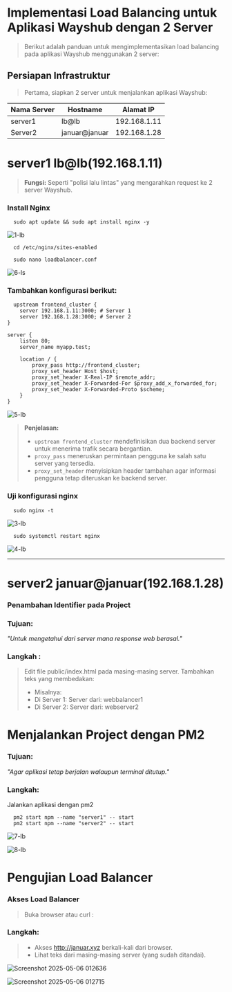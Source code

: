 # Implementasi Load Balancing untuk Aplikasi Wayshub dengan 2 Server
> Berikut adalah panduan untuk mengimplementasikan load balancing pada aplikasi Wayshub menggunakan 2 server:
## Persiapan Infrastruktur
> Pertama, siapkan 2 server untuk menjalankan aplikasi Wayshub:

| Nama Server     | Hostname         | Alamat IP         |
|------------------|-------------------|--------------------|
| server1    | lb@lb        | 192.168.1.11      |
| Server2         | januar@januar   | 192.168.1.28      |

# server1 lb@lb(192.168.1.11)
> **Fungsi:** Seperti "polisi lalu lintas" yang mengarahkan request ke 2 server Wayshub.
### Install Nginx
```
  sudo apt update && sudo apt install nginx -y
```
![1-lb](https://github.com/user-attachments/assets/a962bc54-b44d-4b99-ad70-01e0fae2debb)

```
  cd /etc/nginx/sites-enabled
```
```
  sudo nano loadbalancer.conf
```
![6-ls](https://github.com/user-attachments/assets/69869d90-a9b6-42cd-ae21-6ef04458cc72)

### Tambahkan konfigurasi berikut:
```
  upstream frontend_cluster {
    server 192.168.1.11:3000; # Server 1
    server 192.168.1.28:3000; # Server 2
}

server {
    listen 80;
    server_name myapp.test;

    location / {
        proxy_pass http://frontend_cluster;
        proxy_set_header Host $host;
        proxy_set_header X-Real-IP $remote_addr;
        proxy_set_header X-Forwarded-For $proxy_add_x_forwarded_for;
        proxy_set_header X-Forwarded-Proto $scheme;
    }
}

```
![5-lb](https://github.com/user-attachments/assets/a2961450-9cc1-4ce1-ad0b-b19809261f9b)

> **Penjelasan:**
> - `upstream frontend_cluster` mendefinisikan dua backend server untuk menerima trafik secara bergantian.
> - `proxy_pass` meneruskan permintaan pengguna ke salah satu server yang tersedia.
> - `proxy_set_header` menyisipkan header tambahan agar informasi pengguna tetap diteruskan ke backend server.

### Uji konfigurasi nginx
```
  sudo nginx -t
```
![3-lb](https://github.com/user-attachments/assets/b8dcd630-29e2-4466-9ca9-2d493b25e9cd)

```
  sudo systemctl restart nginx
```
![4-lb](https://github.com/user-attachments/assets/528628e3-7703-412f-85c3-88db086274db)

---
# server2 januar@januar(192.168.1.28)
### Penambahan Identifier pada Project
### Tujuan:
*"Untuk mengetahui dari server mana response web berasal."*

### Langkah :
> Edit file public/index.html pada masing-masing server.
> Tambahkan teks yang membedakan:
> - Misalnya:
> - Di Server 1: Server dari: webbalancer1
> - Di Server 2: Server dari: webserver2

# Menjalankan Project dengan PM2
### Tujuan:
*"Agar aplikasi tetap berjalan walaupun terminal ditutup."*
### Langkah:
Jalankan aplikasi dengan pm2

```
  pm2 start npm --name "server1" -- start
  pm2 start npm --name "server2" -- start
```

![7-lb](https://github.com/user-attachments/assets/8eb44e95-9461-4ae7-acfd-f2dc79d0caa9)

![8-lb](https://github.com/user-attachments/assets/751e4559-0c0a-4864-b72d-e046470fffa4)


# Pengujian Load Balancer
### Akses Load Balancer
> Buka browser atau curl :

### Langkah:
> - Akses http://januar.xyz berkali-kali dari browser.
> - Lihat teks dari masing-masing server (yang sudah ditandai).

![Screenshot 2025-05-06 012636](https://github.com/user-attachments/assets/cf4ca78c-c696-423b-95ba-e01012ed02c6)

![Screenshot 2025-05-06 012715](https://github.com/user-attachments/assets/8fb8f469-5c0e-48f3-8e52-73aca4bb3e52)

